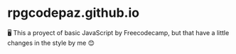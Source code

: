 # rpgcodepaz.github.io
🖥️ This a proyect of basic JavaScript by Freecodecamp, but that have a little changes in the style by me 😊
